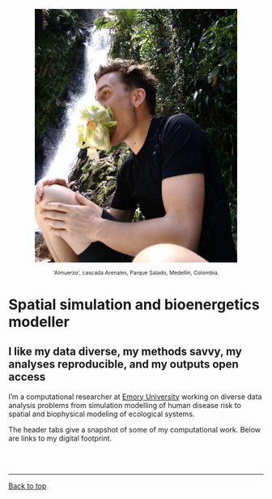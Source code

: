 <a id="top"></a>

<center>
	<img src="img/mm.jpg" width="400" height="500" >
	<p style="font-size:75%">
		'Almuerzo', cascada Arenales, Parque Salado, Medellin, Colombia.
	</p>
</center>  

# Spatial simulation and bioenergetics modeller      

## I like my data diverse, my methods savvy, my analyses reproducible, and my outputs open access   

I’m a computational researcher at [Emory University](https://scholarblogs.emory.edu/civitello/) working on diverse data analysis problems from simulation modelling of human disease risk to spatial and biophysical modeling of ecological systems.  

The header tabs give a snapshot of some of my computational work. Below are links to my digital footprint.       
  
<br>  
<br>  

******    

[Back to top](#top)